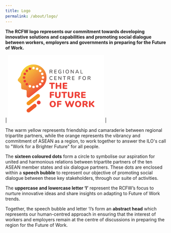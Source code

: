 ```yaml
---
title: Logo
permalink: /about/logo/
---
```

**The RCFW logo represents our commitment towards developing innovative solutions and capabilities and promoting social dialogue between workers, employers and governments in preparing for the Future of Work.**
<br>

| <a href="/images/rcfw-logo-final.png"><img src="/images/rcfw-logo-final.jpg" style="width:300px;" /></a> | 

The warm yellow represents friendship and camaraderie between regional tripartite partners, while the orange represents the vibrancy and commitment of ASEAN as a region, to work together to answer the ILO's call to "Work for a Brighter Future" for all people. 

The **sixteen coloured dots** form a circle to symbolise our aspiration for united and harmonious relations between tripartite partners of the ten ASEAN member states and six dialogue partners. These dots are enclosed within a **speech bubble** to represent our objective of promoting social dialogue between these key stakeholders, through our suite of activities.

The **uppercase and lowercase letter ‘I’** represent the RCFW’s focus to nurture innovative ideas and share insights on adapting to Future of Work trends. 

Together, the speech bubble and letter ‘I’s form an **abstract head** which represents our human-centred approach in ensuring that the interest of workers and employers remain at the centre of discussions in preparing the region for the Future of Work.
